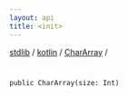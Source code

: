 ```yaml
---
layout: api
title: <init>
---
```

[stdlib](../../index.md) / [kotlin](../index.md) / [CharArray](index.md) / [<init>](_init_.md)

# <init>

```
public CharArray(size: Int)
```
